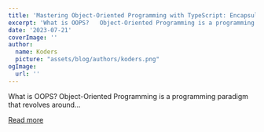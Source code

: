 ```yaml
---
title: 'Mastering Object-Oriented Programming with TypeScript: Encapsulation, Abstraction, Inheritance, and Polymorphism Explained'
excerpt: 'What is OOPS?   Object-Oriented Programming is a programming paradigm that revolves around...'
date: '2023-07-21'
coverImage: ''
author:
  name: Koders
  picture: "assets/blog/authors/koders.png"
ogImage:
  url: ''
---
```


What is OOPS?   Object-Oriented Programming is a programming paradigm that revolves around...

[Read more](https://dev.to/rajrathod/mastering-object-oriented-programming-with-typescript-encapsulation-abstraction-inheritance-and-polymorphism-explained-c6p)
